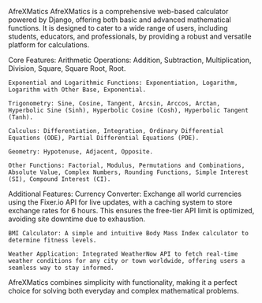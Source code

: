 AfreXMatics
AfreXMatics is a comprehensive web-based calculator powered by Django, offering both basic and advanced mathematical functions. It is designed to cater to a wide range of users, including students, educators, and professionals, by providing a robust and versatile platform for calculations.

Core Features:
    Arithmetic Operations: Addition, Subtraction, Multiplication, Division, Square, Square Root, Root.

    Exponential and Logarithmic Functions: Exponentiation, Logarithm, Logarithm with Other Base, Exponential.

    Trigonometry: Sine, Cosine, Tangent, Arcsin, Arccos, Arctan, Hyperbolic Sine (Sinh), Hyperbolic Cosine (Cosh), Hyperbolic Tangent (Tanh).

    Calculus: Differentiation, Integration, Ordinary Differential Equations (ODE), Partial Differential Equations (PDE).

    Geometry: Hypotenuse, Adjacent, Opposite.

    Other Functions: Factorial, Modulus, Permutations and Combinations, Absolute Value, Complex Numbers, Rounding Functions, Simple Interest (SI), Compound Interest (CI).

Additional Features:
    Currency Converter: Exchange all world currencies using the Fixer.io API for live updates, with a caching system to store exchange rates for 6 hours. This ensures the free-tier API limit is optimized, avoiding site downtime due to exhaustion.

    BMI Calculator: A simple and intuitive Body Mass Index calculator to determine fitness levels.

    Weather Application: Integrated WeatherNow API to fetch real-time weather conditions for any city or town worldwide, offering users a seamless way to stay informed.

AfreXMatics combines simplicity with functionality, making it a perfect choice for solving both everyday and complex mathematical problems.

